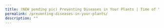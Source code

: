 ```yaml
---
title: (NEW pending pic) Preventing Diseases in Your Plants | Time of Your Life
permalink: /preventing-diseases-in-your-plants/
description: ""
---
```

<!--

**Are your plants growing well or are they often disease-ridden? Keep them healthy by joining this talk to learn how you can spot abnormalities in your plants.**


**Date:** 5 July, 3:00 – 4:00 pm<br>
**Admission:** Free (registration required)<br>
**Venue:** Zoom (Online)<br>
**Organiser:** National Library Board and Republic Polytechnic 

Many of us grow plants and vegetables at home, in community gardens or in allotment gardens. Are your plants growing well or are they often ridden with diseases? How do you ensure your plants can survive and grow better?&nbsp;&nbsp;

Keep your plants healthy by joining this talk on the various factors that cause diseases and learn how to avoid them. You will also learn to spot any abnormalities in your plants.&nbsp;

This programme is suitable for those aged 50 and above and is organised in collaboration with Republic Polytechnic.



<a href="www.eventbrite.sg/e/preventing-diseases-in-your-plants-time-of-your-life-tickets-641819107227" target="_blank" class="btn-link">
	<img src="/images/gogreensg_website-32.png">
</a>

<style>
	.btn-link {
		display: inline-block;
	}
	
	a.btn-link[target="_blank"]:after {
		display: none;
	}
	
	.btn-link > img {
		width: 100%;
	}
</style>-->